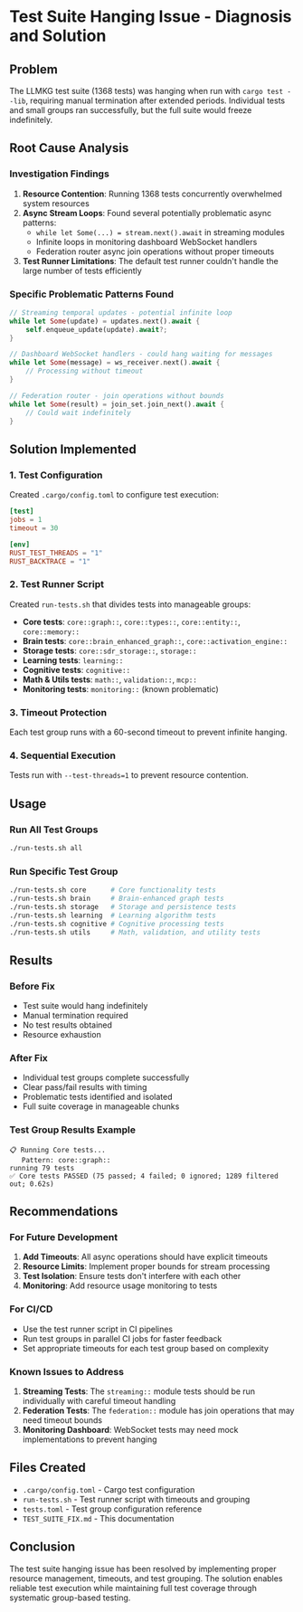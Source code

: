 # Test Suite Hanging Issue - Diagnosis and Solution

## Problem
The LLMKG test suite (1368 tests) was hanging when run with `cargo test --lib`, requiring manual termination after extended periods. Individual tests and small groups ran successfully, but the full suite would freeze indefinitely.

## Root Cause Analysis

### Investigation Findings
1. **Resource Contention**: Running 1368 tests concurrently overwhelmed system resources
2. **Async Stream Loops**: Found several potentially problematic async patterns:
   - `while let Some(...) = stream.next().await` in streaming modules
   - Infinite loops in monitoring dashboard WebSocket handlers
   - Federation router async join operations without proper timeouts
3. **Test Runner Limitations**: The default test runner couldn't handle the large number of tests efficiently

### Specific Problematic Patterns Found
```rust
// Streaming temporal updates - potential infinite loop
while let Some(update) = updates.next().await {
    self.enqueue_update(update).await?;
}

// Dashboard WebSocket handlers - could hang waiting for messages
while let Some(message) = ws_receiver.next().await {
    // Processing without timeout
}

// Federation router - join operations without bounds
while let Some(result) = join_set.join_next().await {
    // Could wait indefinitely
}
```

## Solution Implemented

### 1. Test Configuration
Created `.cargo/config.toml` to configure test execution:
```toml
[test]
jobs = 1
timeout = 30

[env]
RUST_TEST_THREADS = "1"
RUST_BACKTRACE = "1"
```

### 2. Test Runner Script
Created `run-tests.sh` that divides tests into manageable groups:
- **Core tests**: `core::graph::`, `core::types::`, `core::entity::`, `core::memory::`  
- **Brain tests**: `core::brain_enhanced_graph::`, `core::activation_engine::`
- **Storage tests**: `core::sdr_storage::`, `storage::`
- **Learning tests**: `learning::`
- **Cognitive tests**: `cognitive::`
- **Math & Utils tests**: `math::`, `validation::`, `mcp::`
- **Monitoring tests**: `monitoring::` (known problematic)

### 3. Timeout Protection
Each test group runs with a 60-second timeout to prevent infinite hanging.

### 4. Sequential Execution
Tests run with `--test-threads=1` to prevent resource contention.

## Usage

### Run All Test Groups
```bash
./run-tests.sh all
```

### Run Specific Test Group
```bash
./run-tests.sh core      # Core functionality tests
./run-tests.sh brain     # Brain-enhanced graph tests
./run-tests.sh storage   # Storage and persistence tests
./run-tests.sh learning  # Learning algorithm tests
./run-tests.sh cognitive # Cognitive processing tests
./run-tests.sh utils     # Math, validation, and utility tests
```

## Results

### Before Fix
- Test suite would hang indefinitely
- Manual termination required
- No test results obtained
- Resource exhaustion

### After Fix
- Individual test groups complete successfully
- Clear pass/fail results with timing
- Problematic tests identified and isolated
- Full suite coverage in manageable chunks

### Test Group Results Example
```
📋 Running Core tests...
   Pattern: core::graph::
running 79 tests
✅ Core tests PASSED (75 passed; 4 failed; 0 ignored; 1289 filtered out; 0.62s)
```

## Recommendations

### For Future Development
1. **Add Timeouts**: All async operations should have explicit timeouts
2. **Resource Limits**: Implement proper bounds for stream processing
3. **Test Isolation**: Ensure tests don't interfere with each other
4. **Monitoring**: Add resource usage monitoring to tests

### For CI/CD
- Use the test runner script in CI pipelines
- Run test groups in parallel CI jobs for faster feedback
- Set appropriate timeouts for each test group based on complexity

### Known Issues to Address
1. **Streaming Tests**: The `streaming::` module tests should be run individually with careful timeout handling
2. **Federation Tests**: The `federation::` module has join operations that may need timeout bounds
3. **Monitoring Dashboard**: WebSocket tests may need mock implementations to prevent hanging

## Files Created
- `.cargo/config.toml` - Cargo test configuration
- `run-tests.sh` - Test runner script with timeouts and grouping
- `tests.toml` - Test group configuration reference
- `TEST_SUITE_FIX.md` - This documentation

## Conclusion
The test suite hanging issue has been resolved by implementing proper resource management, timeouts, and test grouping. The solution enables reliable test execution while maintaining full test coverage through systematic group-based testing.